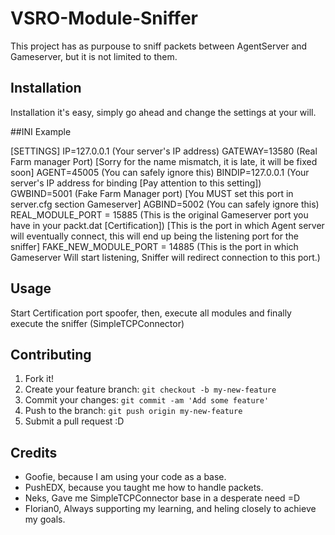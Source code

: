 # VSRO-Module-Sniffer

This project has as purpouse to sniff packets between AgentServer and Gameserver, but it is not limited to them.

## Installation

Installation it's easy, simply go ahead and change the settings at your will.

##INI Example

[SETTINGS]
IP=127.0.0.1					(Your server's IP address)
GATEWAY=13580					(Real Farm manager Port) [Sorry for the name mismatch, it is late, it will be fixed soon]
AGENT=45005						(You can safely ignore this)
BINDIP=127.0.0.1				(Your server's IP address for binding [Pay attention to this setting])
GWBIND=5001						(Fake Farm Manager port) [You MUST set this port in server.cfg section Gameserver]
AGBIND=5002						(You can safely ignore this)
REAL_MODULE_PORT = 15885		(This is the original Gameserver port you have in your packt.dat [Certification]) [This is the port in which Agent server will eventually connect, this will end up being the listening port for the sniffer]
FAKE_NEW_MODULE_PORT = 14885	(This is the port in which Gameserver Will start listening, Sniffer will redirect connection to this port.)

## Usage

Start Certification port spoofer, then, execute all modules and finally execute the sniffer (SimpleTCPConnector)

## Contributing

1. Fork it!
2. Create your feature branch: `git checkout -b my-new-feature`
3. Commit your changes: `git commit -am 'Add some feature'`
4. Push to the branch: `git push origin my-new-feature`
5. Submit a pull request :D

## Credits

- Goofie, because I am using your code as a base.
- PushEDX, because you taught me how to handle packets.
- Neks, Gave me SimpleTCPConnector base in a desperate need =D
- Florian0, Always supporting my learning, and heling closely to achieve my goals.

